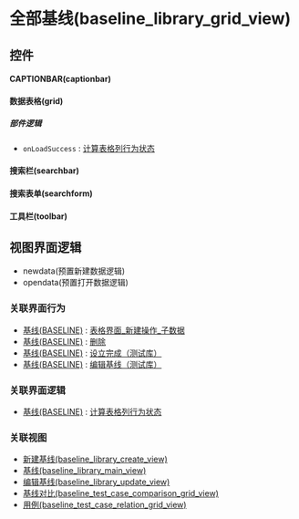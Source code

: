 # 全部基线(baseline_library_grid_view)  <!-- {docsify-ignore-all} -->



## 控件
#### CAPTIONBAR(captionbar)
#### 数据表格(grid)

##### 部件逻辑
* `onLoadSuccess` : [计算表格列行为状态](module/Base/baseline/uilogic/calc_column_action_state)
#### 搜索栏(searchbar)
#### 搜索表单(searchform)
#### 工具栏(toolbar)

## 视图界面逻辑
  * newdata(预置新建数据逻辑)
  * opendata(预置打开数据逻辑)


### 关联界面行为
  * [基线(BASELINE)](module/Base/baseline) : [表格界面_新建操作_子数据](module/Base/baseline#界面行为)
  * [基线(BASELINE)](module/Base/baseline) : [删除](module/Base/baseline#界面行为)
  * [基线(BASELINE)](module/Base/baseline) : [设立完成（测试库）](module/Base/baseline#界面行为)
  * [基线(BASELINE)](module/Base/baseline) : [编辑基线（测试库）](module/Base/baseline#界面行为)

### 关联界面逻辑
  * [基线(BASELINE)](module/Base/baseline) : [计算表格列行为状态](module/Base/baseline/uilogic/calc_column_action_state)

### 关联视图
  * [新建基线(baseline_library_create_view)](app/view/baseline_library_create_view)
  * [基线(baseline_library_main_view)](app/view/baseline_library_main_view)
  * [编辑基线(baseline_library_update_view)](app/view/baseline_library_update_view)
  * [基线对比(baseline_test_case_comparison_grid_view)](app/view/baseline_test_case_comparison_grid_view)
  * [用例(baseline_test_case_relation_grid_view)](app/view/baseline_test_case_relation_grid_view)

<script>
 const { createApp } = Vue
  createApp({
    data() {
      return {

      }
    }
  }).use(ElementPlus).mount('#app')
</script>